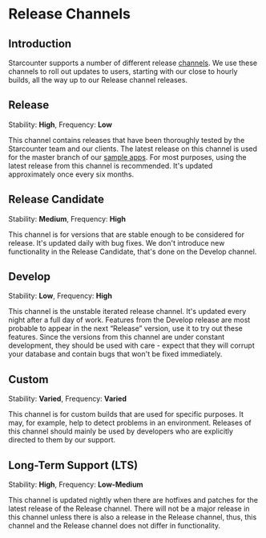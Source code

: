 # Release Channels

## Introduction

Starcounter supports a number of different release [channels](http://downloads.starcounter.com/download). We use these channels to roll out updates to users, starting with our close to hourly builds, all the way up to our Release channel releases.

## Release

Stability: **High**, Frequency: **Low**

This channel contains releases that have been thoroughly tested by the Starcounter team and our clients. The latest release on this channel is used for the master branch of our [sample apps](https://github.com/starcounterapps). For most purposes, using the latest release from this channel is recommended. It's updated approximately once every six months.

## Release Candidate

Stability: **Medium**, Frequency: **High**

This channel is for versions that are stable enough to be considered for release. It's updated daily with bug fixes. We don't introduce new functionality in the Release Candidate, that's done on the Develop channel.

## Develop

Stability: **Low**, Frequency: **High**

This channel is the unstable iterated release channel. It's updated every night after a full day of work. Features from the Develop release are most probable to appear in the next “Release” version, use it to try out these features. Since the versions from this channel are under constant development, they should be used with care - expect that they will corrupt your database and contain bugs that won't be fixed immediately.

## Custom

Stability: **Varied**, Frequency: **Varied**

This channel is for custom builds that are used for specific purposes. It may, for example, help to detect problems in an environment. Releases of this channel should mainly be used by developers who are explicitly directed to them by our support.

## Long-Term Support \(LTS\)

Stability: **High**, Frequency: **Low-Medium**

This channel is updated nightly when there are hotfixes and patches for the latest release of the Release channel. There will not be a major release in this channel unless there is also a release in the Release channel, thus, this channel and the Release channel does not differ in functionality.

